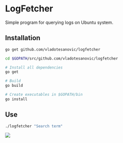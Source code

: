 # LogFetcher

Simple program for querying logs on Ubuntu system.

## Installation

```bash
go get github.com/vladotesanovic/logfetcher

cd $GOPATH/src/github.com/vladotesanovic/logfetcher

# Install all dependencies
go get

# Build 
go build

# Create executables in $GOPATH/bin
go install

```

## Use

```bash
./logfetcher "Search term"

```

<img src="http://storage6.static.itmages.com/i/16/1101/h_1478044008_6041088_baa76bad1a.png" />
